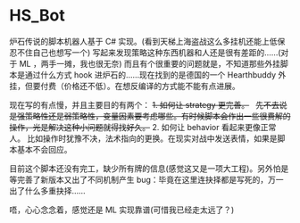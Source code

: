 # HS_Bot

炉石传说的脚本机器人基于 C# 实现。(看到天梯上海盗战这么多挂机还能上低保忍不住自己也想写一个)
写起来发现策略这种东西机器和人还是很有差距的……(对于 ML ，两手一摊，我也很无奈)
而且有个很重要的问题就是，不知道那些外挂脚本是通过什么方式 hook 进炉石的……现在找到的是德国的一个 Hearthbuddy 外挂，但要付费（价格还不低）。在想反编译的方式能不能有点进展。

现在写的有点慢，并且主要目的有两个：
~~1. 如何让 strategy 更完善。~~
   ~~先不去说是强策略性还是弱策略性，变量因素要考虑哪些。有时候脚本会作出一些很费解的操作，光是解决这种小问题就得找好久。~~
2. 如何让 behavior 看起来更像正常人。
   比如操作时犹豫不决，法术指向的更换。在现实对战中发送表情，如果是脚本基本不会回应。

目前这个脚本还没有完工，缺少所有牌的信息(感觉这又是一项大工程)。另外怕是等完善了新版本又出了不同机制产生 bug：毕竟在这里连抉择都是写死的，万一出了什么多重抉择……

唔，心心念念着，感觉还是 ML 实现靠谱(可惜我已经走太远了？)
